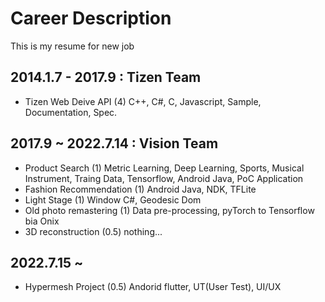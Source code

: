 # Career Description
This is my resume for new job
## 2014.1.7 - 2017.9 : Tizen Team
 - Tizen Web Deive API (4) C++, C#, C, Javascript, Sample, Documentation, Spec.
## 2017.9 ~ 2022.7.14 : Vision Team 
 - Product Search (1) Metric Learning, Deep Learning, Sports, Musical Instrument, Traing Data, Tensorflow, Android Java, PoC Application
 - Fashion Recommendation (1) Android Java, NDK, TFLite
 - Light Stage (1) Window C#, Geodesic Dom
 - Old photo remastering (1) Data pre-processing, pyTorch to Tensorflow bia Onix
 - 3D reconstruction (0.5) nothing... 
## 2022.7.15 ~ 
 - Hypermesh Project (0.5) Andorid flutter, UT(User Test), UI/UX
